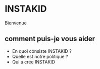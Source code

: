# INSTAKID 
   Bienvenue 


## comment puis-je vous aider
* En quoi consiste INSTAKID ?
* Quelle est notre politique ?
* Qui a crée INSTAKID





